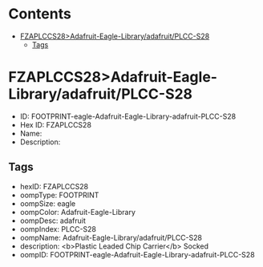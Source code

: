 



Contents
========

* [FZAPLCCS28>Adafruit-Eagle-Library/adafruit/PLCC-S28](#fzaplccs28adafruit-eagle-libraryadafruitplcc-s28)
	* [Tags](#tags)

# FZAPLCCS28>Adafruit-Eagle-Library/adafruit/PLCC-S28

- ID: FOOTPRINT-eagle-Adafruit-Eagle-Library-adafruit-PLCC-S28
- Hex ID: FZAPLCCS28
- Name: 
- Description: 

## Tags

- hexID: FZAPLCCS28
- oompType: FOOTPRINT
- oompSize: eagle
- oompColor: Adafruit-Eagle-Library
- oompDesc: adafruit
- oompIndex: PLCC-S28
- oompName: Adafruit-Eagle-Library/adafruit/PLCC-S28
- description: &lt;b&gt;Plastic Leaded Chip Carrier&lt;/b&gt; Socked
- oompID: FOOTPRINT-eagle-Adafruit-Eagle-Library-adafruit-PLCC-S28
